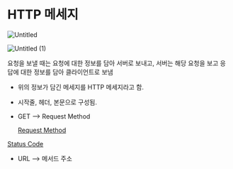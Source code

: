 # HTTP 메세지

![Untitled](https://user-images.githubusercontent.com/102154146/216826082-b74aaaae-32fd-4377-a7b8-afa7ba3e632c.png)

![Untitled (1)](https://user-images.githubusercontent.com/102154146/216826085-4348b7a9-f23d-4e52-8ce7-ceadeae89112.png)


요청을 보낼 때는 요청에 대한 정보를 담아 서버로 보내고, 서버는 해당 요청을 보고 응답에 대한 정보를 담아 클라이언트로 보냄

- 위의 정보가 담긴 메세지를 HTTP 메세지라고 함.
- 시작줄, 헤더, 본문으로 구성됨.
- GET —> Request Method
    
    [Request Method](https://www.notion.so/Request-Method-20b434f41ee046f3bb008cf32e47e35a)
    

[Status Code](https://www.notion.so/Status-Code-eca3ceb9e56e459da325b67931f0cbf2)

- URL —> 메서드 주소
